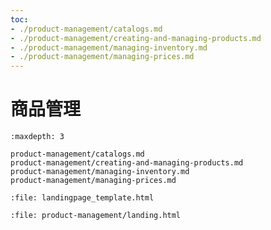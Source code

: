 ```yaml
---
toc:
- ./product-management/catalogs.md
- ./product-management/creating-and-managing-products.md
- ./product-management/managing-inventory.md
- ./product-management/managing-prices.md
---
```


# 商品管理

```{toctree}
:maxdepth: 3

product-management/catalogs.md
product-management/creating-and-managing-products.md
product-management/managing-inventory.md
product-management/managing-prices.md
```

```{raw} html
:file: landingpage_template.html
```

```{raw} html
:file: product-management/landing.html
```
